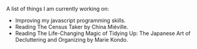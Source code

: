 A list of things I am currently working on:

- Improving my javascript programming skills.
- Reading The Census Taker by China Miéville.
- Reading The Life-Changing Magic of Tidying Up: The Japanese Art of Decluttering and Organizing by Marie Kondo.
